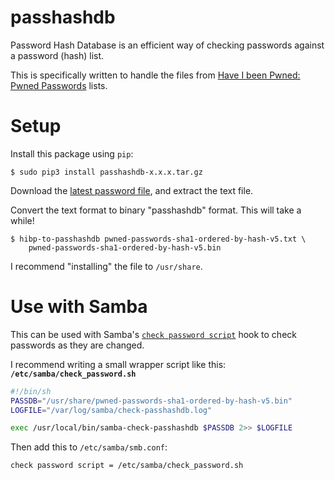 passhashdb
==========
Password Hash Database is an efficient way of checking passwords
against a password (hash) list.

This is specifically written to handle the files from
[Have I been Pwned: Pwned Passwords][haveibeenpwned-passwords] lists.


# Setup
Install this package using `pip`:
```
$ sudo pip3 install passhashdb-x.x.x.tar.gz
```

Download the [latest password file][haveibeenpwned-passwords],
and extract the text file.

Convert the text format to binary "passhashdb" format. This will take a while!
```
$ hibp-to-passhashdb pwned-passwords-sha1-ordered-by-hash-v5.txt \
    pwned-passwords-sha1-ordered-by-hash-v5.bin
```

I recommend "installing" the file to `/usr/share`.


# Use with Samba
This can be used with Samba's [`check password script`][check-password-script]
hook to check passwords as they are changed.

I recommend writing a small wrapper script like this:
**`/etc/samba/check_password.sh`**
```sh
#!/bin/sh
PASSDB="/usr/share/pwned-passwords-sha1-ordered-by-hash-v5.bin"
LOGFILE="/var/log/samba/check-passhashdb.log"

exec /usr/local/bin/samba-check-passhashdb $PASSDB 2>> $LOGFILE
```

Then add this to `/etc/samba/smb.conf`:
```
check password script = /etc/samba/check_password.sh
```


[haveibeenpwned-passwords]: https://haveibeenpwned.com/Passwords
[check-password-script]: https://www.samba.org/samba/docs/current/man-html/smb.conf.5.html#idm1473
